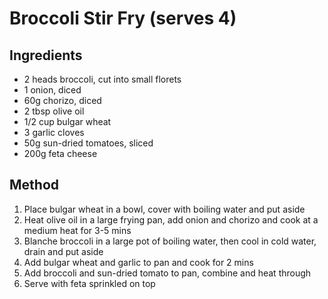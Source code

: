 # Broccoli Stir Fry (serves 4)
## Ingredients
- 2 heads broccoli, cut into small florets
- 1 onion, diced
- 60g chorizo, diced
- 2 tbsp olive oil
- 1/2 cup bulgar wheat
- 3 garlic cloves
- 50g sun-dried tomatoes, sliced
- 200g feta cheese
  
## Method
1. Place bulgar wheat in a bowl, cover with boiling water and put aside 
2. Heat olive oil in a large frying pan, add onion and chorizo and cook at a medium heat for 3-5 mins
3. Blanche broccoli in a large pot of boiling water, then cool in cold water, drain and put aside
4. Add bulgar wheat and garlic to pan and cook for 2 mins
5. Add broccoli and sun-dried tomato to pan, combine and heat through
6. Serve with feta sprinkled on top

